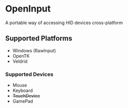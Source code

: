 # OpenInput
A portable way of accessing HID devices cross-platform

## Supported Platforms

* Windows (RawInput)
* OpenTK
* Veldrid

### Supported Devices

* Mouse
* Keyboard
* ~~TouchDevice~~
* GamePad
